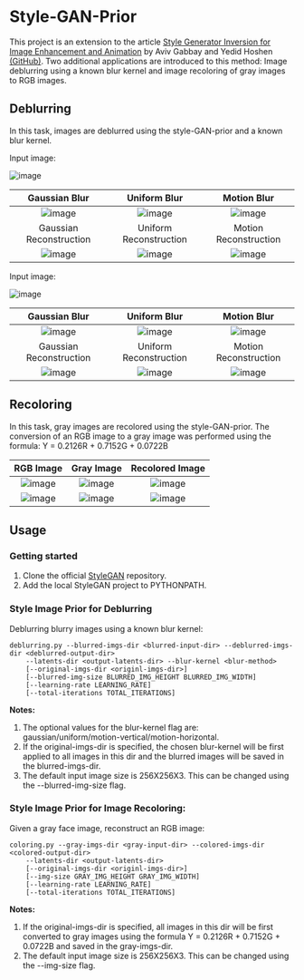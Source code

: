 # Style-GAN-Prior
This project is an extension to the article [Style Generator Inversion for Image Enhancement and Animation](http://www.vision.huji.ac.il/style-image-prior) by Aviv Gabbay and Yedid Hoshen [(GitHub)](https://github.com/avivga/style-image-prior).
Two additional applications are introduced to this method: Image deblurring using a known blur kernel and image recoloring of gray images to RGB images.


## Deblurring
In this task, images are deblurred using the style-GAN-prior and a known blur kernel.

Input image:

![image](https://user-images.githubusercontent.com/61732335/86510827-0adec000-bdfc-11ea-9728-e712767dccea.png)

| Gaussian Blur | Uniform Blur | Motion Blur |
| :---: | :---: | :---: |
| ![image](https://user-images.githubusercontent.com/61732335/86510828-103c0a80-bdfc-11ea-909f-5ed122cfe1c0.png) | ![image](https://user-images.githubusercontent.com/61732335/86510875-87719e80-bdfc-11ea-8021-baa384f88a9c.png) | ![image](https://user-images.githubusercontent.com/61732335/86510958-331aee80-bdfd-11ea-8847-204735f3fc1f.png) |
| Gaussian Reconstruction | Uniform Reconstruction | Motion Reconstruction |
| ![image](https://user-images.githubusercontent.com/61732335/86510829-129e6480-bdfc-11ea-995c-d86325b74c27.png) | ![image](https://user-images.githubusercontent.com/61732335/86510878-8a6c8f00-bdfc-11ea-8478-08bbae7cada4.png) | ![image](https://user-images.githubusercontent.com/61732335/86510959-357d4880-bdfd-11ea-932d-7ec980d0319c.png) |

Input image:

![image](https://user-images.githubusercontent.com/61732335/86511019-e2f05c00-bdfd-11ea-8d00-b2c4164041fc.png)

| Gaussian Blur | Uniform Blur | Motion Blur |
| :---: | :---: | :---: |
| ![image](https://user-images.githubusercontent.com/61732335/86511021-e552b600-bdfd-11ea-9b4e-870f27bc14ad.png) | ![image](https://user-images.githubusercontent.com/61732335/86511060-1b903580-bdfe-11ea-91b5-43259dbd9812.png) | ![image](https://user-images.githubusercontent.com/61732335/86511075-45e1f300-bdfe-11ea-9d2f-9670adf9268c.png) |
| Gaussian Reconstruction | Uniform Reconstruction | Motion Reconstruction |
| ![image](https://user-images.githubusercontent.com/61732335/86511023-e7b51000-bdfd-11ea-9b75-8d2a964fcec0.png) | ![image](https://user-images.githubusercontent.com/61732335/86511062-1e8b2600-bdfe-11ea-9273-d4350cf234bf.png) | ![image](https://user-images.githubusercontent.com/61732335/86511076-4a0e1080-bdfe-11ea-91cd-f6ea0bc84f45.png) |


## Recoloring
In this task, gray images are recolored using the style-GAN-prior.
The conversion of an RGB image to a gray image was performed using the formula: Y = 0.2126R + 0.7152G + 0.0722B

| RGB Image | Gray Image | Recolored Image |
| :---: | :---: | :---: |
| ![image](https://user-images.githubusercontent.com/61732335/86511220-a291dd80-bdff-11ea-8c1c-c1889c3ff102.png) | ![image](https://user-images.githubusercontent.com/61732335/86511223-a4f43780-bdff-11ea-81e5-04a51666b56f.png) | ![image](https://user-images.githubusercontent.com/61732335/86511225-a6bdfb00-bdff-11ea-912f-0b87ec3b1540.png) |
| ![image](https://user-images.githubusercontent.com/61732335/86511226-a9b8eb80-bdff-11ea-8a71-9a610da6226f.png) | ![image](https://user-images.githubusercontent.com/61732335/86511227-ac1b4580-bdff-11ea-8d58-a20948402e50.png) | ![image](https://user-images.githubusercontent.com/61732335/86511228-ae7d9f80-bdff-11ea-8f63-3eafc435c1bf.png) |

## Usage
### Getting started
1. Clone the official [StyleGAN](https://github.com/NVlabs/stylegan) repository. 
2. Add the local StyleGAN project to PYTHONPATH.

### Style Image Prior for Deblurring
Deblurring blurry images using a known blur kernel:
```
deblurring.py --blurred-imgs-dir <blurred-input-dir> --deblurred-imgs-dir <deblurred-output-dir>
    --latents-dir <output-latents-dir> --blur-kernel <blur-method>
    [--original-imgs-dir <originl-imgs-dir>]
    [--blurred-img-size BLURRED_IMG_HEIGHT BLURRED_IMG_WIDTH]
    [--learning-rate LEARNING_RATE]
    [--total-iterations TOTAL_ITERATIONS]
```
**Notes:**
1. The optional values for the blur-kernel flag are: gaussian/uniform/motion-vertical/motion-horizontal.
2. If the original-imgs-dir is specified, the chosen blur-kernel will be first applied to all images in this dir and the blurred images will be saved in the blurred-imgs-dir.
3. The default input image size is 256X256X3. This can be changed using the --blurred-img-size flag.

### Style Image Prior for Image Recoloring:
Given a gray face image, reconstruct an RGB image:
```
coloring.py --gray-imgs-dir <gray-input-dir> --colored-imgs-dir <colored-output-dir>
    --latents-dir <output-latents-dir>
    [--original-imgs-dir <originl-imgs-dir>]
    [--img-size GRAY_IMG_HEIGHT GRAY_IMG_WIDTH]
    [--learning-rate LEARNING_RATE]
    [--total-iterations TOTAL_ITERATIONS]
```
**Notes:**
1. If the original-imgs-dir is specified, all images in this dir will be first converted to gray images using the formula Y = 0.2126R + 0.7152G + 0.0722B and saved in the gray-imgs-dir.
2. The default input image size is 256X256X3. This can be changed using the --img-size flag.

